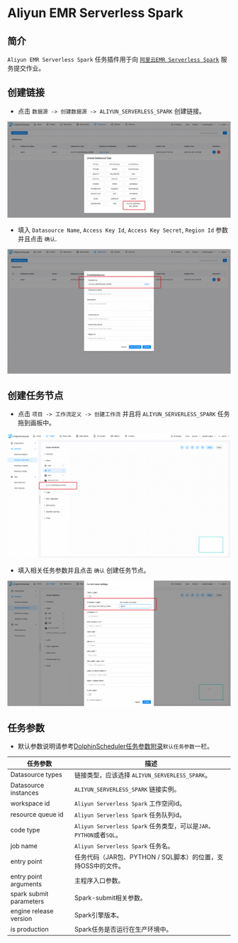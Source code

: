# Aliyun EMR Serverless Spark

## 简介

`Aliyun EMR Serverless Spark` 任务插件用于向
[`阿里云EMR Serverless Spark`](https://help.aliyun.com/zh/emr/emr-serverless-spark/product-overview/what-is-emr-serverless-spark) 服务提交作业。

## 创建链接

- 点击 `数据源 -> 创建数据源 -> ALIYUN_SERVERLESS_SPARK` 创建链接。

![demo-aliyun-serverless-spark-create-datasource-1](../../../../img/tasks/demo/aliyun_serverless_spark_1.png)

- 填入 `Datasource Name`, `Access Key Id`, `Access Key Secret`, `Region Id` 参数并且点击 `确认`.

![demo-aliyun-serverless-spark-create-datasource-2](../../../../img/tasks/demo/aliyun_serverless_spark_2.png)

## 创建任务节点

- 点击 `项目 -> 工作流定义 -> 创建工作流` 并且将 `ALIYUN_SERVERLESS_SPARK` 任务拖到画板中。

![demo-aliyun-serverless-spark-create-task-1](../../../../img/tasks/demo/aliyun_serverless_spark_3.png)

- 填入相关任务参数并且点击 `确认` 创建任务节点。

![demo-aliyun-serverless-spark-create-task-2](../../../../img/tasks/demo/aliyun_serverless_spark_4.png)

## 任务参数

- 默认参数说明请参考[DolphinScheduler任务参数附录](appendix.md)`默认任务参数`一栏。

|        **任务参数**         |                          **描述**                          |
|-------------------------|----------------------------------------------------------|
| Datasource types        | 链接类型，应该选择 `ALIYUN_SERVERLESS_SPARK`。                     |
| Datasource instances    | `ALIYUN_SERVERLESS_SPARK` 链接实例。                          |
| workspace id            | `Aliyun Serverless Spark` 工作空间id。                        |
| resource queue id       | `Aliyun Serverless Spark` 任务队列id。                        |
| code type               | `Aliyun Serverless Spark` 任务类型，可以是`JAR`、`PYTHON`或者`SQL`。 |
| job name                | `Aliyun Serverless Spark` 任务名。                           |
| entry point             | 任务代码（JAR包、PYTHON / SQL脚本）的位置，支持OSS中的文件。                  |
| entry point arguments   | 主程序入口参数。                                                 |
| spark submit parameters | Spark-submit相关参数。                                        |
| engine release version  | Spark引擎版本。                                               |
| is production           | Spark任务是否运行在生产环境中。                                       |

